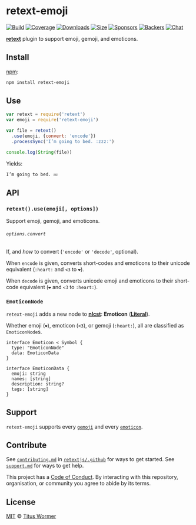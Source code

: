 # retext-emoji

[![Build][build-badge]][build]
[![Coverage][coverage-badge]][coverage]
[![Downloads][downloads-badge]][downloads]
[![Size][size-badge]][size]
[![Sponsors][sponsors-badge]][collective]
[![Backers][backers-badge]][collective]
[![Chat][chat-badge]][chat]

[**retext**][retext] plugin to support emoji, gemoji, and emoticons.

## Install

[npm][]:

```sh
npm install retext-emoji
```

## Use

```js
var retext = require('retext')
var emoji = require('retext-emoji')

var file = retext()
  .use(emoji, {convert: 'encode'})
  .processSync('I’m going to bed. :zzz:')

console.log(String(file))
```

Yields:

```txt
I’m going to bed. 💤
```

## API

### `retext().use(emoji[, options])`

Support emoji, gemoji, and emoticons.

###### `options.convert`

If, and *how* to convert (`'encode'` or `'decode'`, optional).

When `encode` is given, converts short-codes and emoticons to their unicode
equivalent (`:heart:` and `<3` to `❤️`).

When `decode` is given, converts unicode emoji and emoticons to their short-code
equivalent (`❤️` and `<3` to `:heart:`).

### `EmoticonNode`

`retext-emoji` adds a new node to [**nlcst**][nlcst]:
**Emoticon** ([**Literal**][literal]).

Whether emoji (`❤️`), emoticon (`<3`), or gemoji (`:heart:`), all are classified
as `EmoticonNode`s.

```idl
interface Emoticon < Symbol {
  type: "EmoticonNode"
  data: EmoticonData
}

interface EmoticonData {
  emoji: string
  names: [string]
  description: string?
  tags: [string]
}
```

## Support

`retext-emoji` supports every [`gemoji`][gemoji] and every
[`emoticon`][emoticon].

## Contribute

See [`contributing.md`][contributing] in [`retextjs/.github`][health] for ways
to get started.
See [`support.md`][support] for ways to get help.

This project has a [Code of Conduct][coc].
By interacting with this repository, organisation, or community you agree to
abide by its terms.

## License

[MIT][license] © [Titus Wormer][author]

<!-- Definitions -->

[build-badge]: https://img.shields.io/travis/retextjs/retext-emoji.svg

[build]: https://travis-ci.org/retextjs/retext-emoji

[coverage-badge]: https://img.shields.io/codecov/c/github/retextjs/retext-emoji.svg

[coverage]: https://codecov.io/github/retextjs/retext-emoji

[downloads-badge]: https://img.shields.io/npm/dm/retext-emoji.svg

[downloads]: https://www.npmjs.com/package/retext-emoji

[size-badge]: https://img.shields.io/bundlephobia/minzip/retext-emoji.svg

[size]: https://bundlephobia.com/result?p=retext-emoji

[sponsors-badge]: https://opencollective.com/unified/sponsors/badge.svg

[backers-badge]: https://opencollective.com/unified/backers/badge.svg

[collective]: https://opencollective.com/unified

[chat-badge]: https://img.shields.io/badge/chat-spectrum-7b16ff.svg

[chat]: https://spectrum.chat/unified/retext

[npm]: https://docs.npmjs.com/cli/install

[health]: https://github.com/retextjs/.github

[contributing]: https://github.com/retextjs/.github/blob/master/contributing.md

[support]: https://github.com/retextjs/.github/blob/master/support.md

[coc]: https://github.com/retextjs/.github/blob/master/code-of-conduct.md

[license]: license

[author]: https://wooorm.com

[retext]: https://github.com/retextjs/retext

[nlcst]: https://github.com/syntax-tree/nlcst

[literal]: https://github.com/syntax-tree/nlcst#literal

[gemoji]: https://github.com/wooorm/gemoji/blob/master/support.md

[emoticon]: https://github.com/wooorm/emoticon/blob/master/support.md
